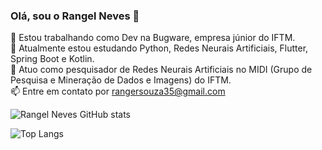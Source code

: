 ### Olá, sou o Rangel Neves 👋

🔭 Estou trabalhando como Dev na Bugware, empresa júnior do IFTM.
<br>
🌱 Atualmente estou estudando Python, Redes Neurais Artificiais, Flutter, Spring Boot e Kotlin.
<br>
👯 Atuo como pesquisador de Redes Neurais Artificiais no MIDI (Grupo de Pesquisa e Mineração de Dados e Imagens) do IFTM.
<br>
📫 Entre em contato por rangersouza35@gmail.com
<br>

![Rangel Neves GitHub stats](https://github-readme-stats.vercel.app/api?username=Rangel64&show_icons=true&theme=radical)

![Top Langs](https://github-readme-stats.vercel.app/api/top-langs/?username=Rangel64&layout=compact)


